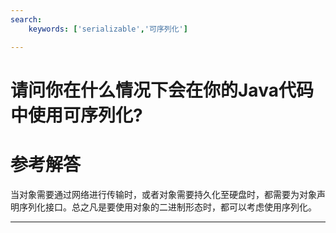 ```yaml
---
search:
    keywords: ['serializable','可序列化']

---
```



# 请问你在什么情况下会在你的Java代码中使用可序列化?

# 参考解答

当对象需要通过网络进行传输时，或者对象需要持久化至硬盘时，都需要为对象声明序列化接口。总之凡是要使用对象的二进制形态时，都可以考虑使用序列化。

---

